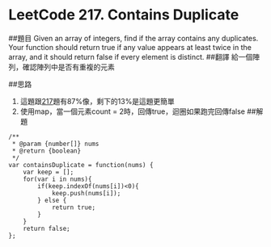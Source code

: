 # LeetCode 217. Contains Duplicate
##題目
Given an array of integers, find if the array contains any duplicates. Your function should return true if any value appears at least twice in the array, and it should return false if every element is distinct.
##翻譯
給一個陣列，確認陣列中是否有重複的元素

##思路
1. 這題跟[217](217md.md)題有87%像，剩下的13%是這題更簡單
2. 使用map，當一個元素count = 2時，回傳true，迴圈如果跑完回傳false
##解題
```
/**
 * @param {number[]} nums
 * @return {boolean}
 */
var containsDuplicate = function(nums) {
    var keep = [];
    for(var i in nums){
        if(keep.indexOf(nums[i])<0){
            keep.push(nums[i]);
        } else {
            return true;
        }
    }
    return false;
};
```




